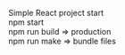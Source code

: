 Simple React project start <br/>
npm start <br/>
npm run build => production <br/>
npm run make => bundle files <br/>
